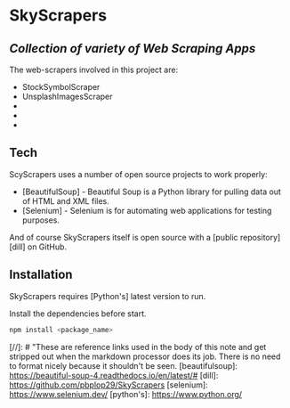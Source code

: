 # SkyScrapers

## _Collection of variety of Web Scraping Apps_

The web-scrapers involved in this project are:

- StockSymbolScraper
- UnsplashImagesScraper
-
-
-

## Tech

ScyScrapers uses a number of open source projects to work properly:

- [BeautifulSoup] - Beautiful Soup is a Python library for pulling data out of HTML and XML files.
- [Selenium] - Selenium is for automating web applications for testing purposes.

And of course SkyScrapers itself is open source with a [public repository][dill]
on GitHub.

## Installation

SkyScrapers requires [Python's] latest version to run.

Install the dependencies before start.

```sh
npm install <package_name>
```

[//]: # "These are reference links used in the body of this note and get stripped out when the markdown processor does its job. There is no need to format nicely because it shouldn't be seen.
[beautifulsoup]: https://beautiful-soup-4.readthedocs.io/en/latest/#
[dill]: https://github.com/pbplop29/SkyScrapers
[selenium]: https://www.selenium.dev/
[python's]: https://www.python.org/

